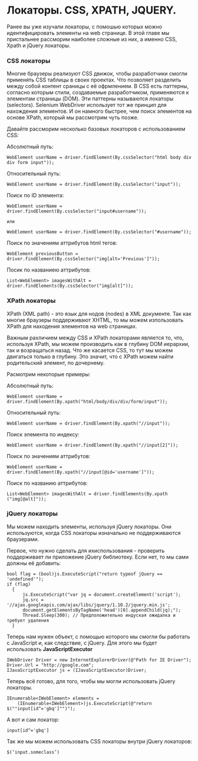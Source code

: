 # Локаторы. CSS, XPATH, JQUERY.
Ранее вы уже изучали локаторы, с помошью которых можно идентифицировать элементы на web странице. В этой главе мы пристальнее рассморим наиболее сложные из них, а именно CSS, Xpath и jQuery локаторы.

### CSS локаторы
Многие браузеры реализуют CSS движок, чтобы разработчики смогли применять CSS таблицы в своих проектах. Что позволяет разделить между собой контент сраницы с её офрмлением.
В CSS есть паттерны, согласно которым стили, создаваемые разработчиком, применяются к элементам страницы (DOM). Эти паттерны называются локаторы (selectors). Selenium WebDriver использует тот же принцип для нахождения элементов. И он намного быстрее, чем поиск элементов на основе XPath, который мы рассмотрим чуть позже.

Давайте рассморим несколько базовых локаторов с использованием CSS:

Абсолютный путь:

    WebElement userName = driver.findElement(By.cssSelector("html body div div form input"));

Относительный путь:

    WebElement userName = driver.findElement(By.cssSelector("input"));
    
Поиск по ID элемента:

    WebElement userName = driver.findElement(By.cssSelector("input#username"));
    
    или
    
    WebElement userName = driver.findElement(By.cssSelector("#username"));
    
Поиск по значениям аттрибутов html тегов:

    WebElement previousButton = driver.findElement(By.cssSelector("img[alt='Previous']"));

Посик по названиею аттрибутов:

    List<WebElement> imagesWithAlt = driver.findElements(By.cssSelector("img[alt]"));


### XPath локаторы

XPath (XML path) - это язык для нодов (nodes) в XML документе. Так как многие браузеры поддерживают XHTML, то мы можем изпользовать XPath для находения элементов на web страницах.

Важным рахличием между CSS и XPath локаторами является то, что, используя XPath, мы можем производить как в глубину DOM иерархии, так и возращаться назад. Что же касается CSS, то тут мы можем двигаться только в глубину. Это значит, что с XPath можем найти родительский элемент, по дочернему.

Расмотрим некоторые примеры:

Абсолютный путь:

    WebElement userName = driver.findElement(By.xpath("html/body/div/div/form/input"));

Относительный путь:

    WebElement userName = driver.findElement(By.xpath("//input"));
    
Поиск элемента по индексу:

    WebElement userName = driver.findElement(By.xpath("//input[2]"));
    
Поиск по значениям аттрибутов:

    WebElement userName = driver.findElement(By.xpath("//input[@id='username']"));
    
Поиск по названию аттрибутов:

    List<WebElement> imagesWithAlt = driver.findElements(By.xpath ("img[@alt]"));

### jQuery локаторы


Мы можем находить элементы, используя jQuery локаторы. Они используются, когда CSS локаторы
изначально не поддерживаются браузерами.

Первое, что нужно сделать для ихиспользования - проверить поддерживает ли приложение jQuery библиотеку. Если нет, то мы сами должны её добавить:

    bool flag = (bool)js.ExecuteScript("return typeof jQuery == 'undefined'");
    if (flag)
      {
          js.ExecuteScript("var jq = document.createElement('script');
          jq.src = '//ajax.googleapis.com/ajax/libs/jquery/1.10.2/jquery.min.js';
          document.getElementsByTagName('head')[0].appendChild(jq);");
          Thread.Sleep(300); // Предположительно индуская ожидалка и требует удаления
      }


Теперь нам нужен объект, с помощью которого мы смогли бы работать с JavaScript и, как следствие, с jQuery. Для этого мы будет использовать **JavaScriptExecutor**

    IWebDriver Driver = new InternetExplorerDriver(@"Path for IE Driver");
    Driver.Url = "http://google.com";            
    IJavaScriptExecutor js = (IJavaScriptExecutor)Driver;


Теперь всё готово, для того, чтобы мы могли использовать jQuery локаторы.

    IEnumerable<IWebElement> elements = 
        (IEnumerable<IWebElement>)js.ExecuteScript(@"return $(""input[id^='gbq']"")");

А вот и сам локатор:    

    input[id^='gbq']
    
Так же мы можем использовать CSS локаторы внутри jQuery локаторов:

    $(‘input.someclass’)
